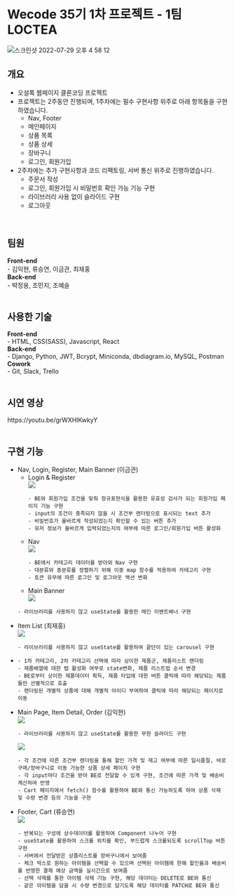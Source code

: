<h1>Wecode 35기 1차 프로젝트 - 1팀 LOCTEA</h1>

![스크린샷 2022-07-29 오후 4 58 12](https://user-images.githubusercontent.com/106301980/181713092-f83ac4cb-9098-484a-8afe-7141db81fce7.png)


<h2>개요</h2>
<ul>
  <li>오설록 웹페이지 클론코딩 프로젝트</li>
  <li>프로젝트는 2주동안 진행되며, 1주차에는 필수 구현사항 위주로 아래 항목들을 구현하였습니다.
    <ul>
      <li>Nav, Footer</li>
      <li>메인페이지</li>
      <li>상품 목록</li>
      <li>상품 상세</li>
      <li>장바구니</li>
      <li>로그인, 회원가입</li>
    </ul>
  </li>
  <li>2주차에는 추가 구현사항과 코드 리팩토링, 서버 통신 위주로 진행하였습니다.
    <ul>
      <li>주문서 작성</li>
      <li>로그인, 회원가입 시 비밀번호 확인 가능 기능 구현</li>
      <li>라이브러리 사용 없이 슬라이드 구현</li>
      <li>로그아웃</li>
    </ul>
  </li>
</ul><br>

<h2>팀원</h2>
<strong>Front-end</strong><br>
- 김익현, 류승연, 이금관, 최재홍<br>
<strong>Back-end</strong><br>
- 박정용, 조민지, 조예슬<br><br>

<h2>사용한 기술</h2>
<strong>Front-end</strong><br>
- HTML, CSS(SASS), Javascript, React<br>
<strong>Back-end</strong><br>
- Django, Python, JWT, Bcrypt, Miniconda, dbdiagram.io, MySQL, Postman<br>
<strong>Cowork</strong><br>
- Git, Slack, Trello<br><br>

<h2>시연 영상</h2>
https://youtu.be/grWXHlKwkyY<br><br>

<h2>구현 기능</h2>
<ul>
  <li>Nav, Login, Register, Main Banner (이금관)
    <ul>
      <li>Login & Register</li>
      <img src="https://user-images.githubusercontent.com/106301980/182009824-2cedf437-272d-4886-8f97-e26ffee083d6.gif"/>    
      
    - BE와 회원가입 조건을 맞춰 정규표현식을 활용한 유효성 검사가 되는 회원가입 페이지 기능 구현
    - input의 조건이 충족되지 않을 시 조건부 렌더링으로 표시되는 text 추가
    - 비밀번호가 올바르게 작성되었는지 확인할 수 있는 버튼 추가
    - 유저 정보가 올바르게 입력되었는지의 여부에 따른 로그인/회원가입 버튼 활성화
      
</ul>
<ul>
  <li>Nav</li>
  <img src="https://user-images.githubusercontent.com/106301980/182009841-6cd2b753-7aff-4dbb-a1b5-2117134bee88.gif"/>

  
    - BE에서 카테고리 데이터를 받아와 Nav 구현
    - 대분류와 중분류를 정렬하기 위해 이중 map 함수를 적용하여 카테고리 구현
    - 토큰 유무에 따른 로그인 및 로그아웃 액션 변화
    

</ul>
<ul>
  <li>Main Banner</li>
  <img src="https://user-images.githubusercontent.com/106301980/182009888-c9b49c3c-cfac-465c-bbdc-16441f97531c.gif"/>
</ul>

    - 라이브러리를 사용하지 않고 useState를 활용한 메인 이벤트배너 구현
    
  </li>
  
  <li>Item List (최재홍)</li>
  <img src="https://user-images.githubusercontent.com/106301980/182009990-b3f23cb6-9c1d-4bd3-a984-2455ff937824.gif"/>

      
    - 라이브러리를 사용하지 않고 useState를 활용하여 끝단이 있는 carousel 구현
     
  <li>
  
  
    - 1차 카테고리, 2차 카테고리 선택에 따라 상이한 제품군, 제품리스트 랜더링
    - 제품배열에 대한 탭 활성화 여부로 state변화, 제품 리스트업 순서 변경
    - BE로부터 상이한 제품데이터 획득, 제품 타입에 대한 버튼 클릭에 따라 해당되는 제품들만 선별적으로 호출
    - 랜더링된 개별적 상품에 대해 개별적 아이디 부여하여 클릭에 따라 해당되는 페이지로 이동
    
    
  </li>
  <li>Main Page, Item Detail, Order (김익현)</li>
 <img src="https://user-images.githubusercontent.com/106301980/182010125-0472c645-8db1-4106-884f-9f09abb00b39.gif"/>
      
    - 라이브러리를 사용하지 않고 useState를 활용한 무한 슬라이드 구현
    
 <img src="https://user-images.githubusercontent.com/106301980/182010197-0e3e1619-9bc3-4905-ab85-002cb17e3a02.gif"/>

    
    - 각 조건에 따른 조건부 렌더링을 통해 할인 가격 및 재고 여부에 따른 일시품절, 바로구매/장바구니로 이동 가능한 상품 상세 페이지 구현    
    - 각 input마다 조건을 받아 BE로 전달할 수 있게 구현, 조건에 따른 가격 및 배송비 계산하여 반영
    - Cart 페이지에서 fetch() 함수를 활용하여 BE와 통신 가능하도록 하여 상품 삭제 및 수량 변경 등의 기능을 구현
    
     
  <li>Footer, Cart (류승연)</li>
  <img src="https://user-images.githubusercontent.com/106301980/182009975-0f7ca780-4392-45fa-99aa-318fa59e8b68.gif"/>

      
    - 반복되는 구성에 상수데이터를 활용하여 Component 나누어 구현
    - useState를 활용하여 스크롤 위치를 확인, 부드럽게 스크롤되도록 scrollTop 버튼 구현
    - 서버에서 전달받은 상품리스트를 장바구니에서 보여줌
    - 체크 박스로 원하는 아이템을 선택할 수 있으며 선택된 아이템에 한해 할인율과 배송비를 반영한 결제 예상 금액을 실시간으로 보여줌
    - 선택 삭제를 통한 아이템 삭제 기능 구현, 해당 데이터는 DELETE로 BE와 통신
    - 같은 아이템을 담을 시 수량 변경으로 담기도록 해당 데이터를 PATCH로 BE와 통신

  </li>
</ul>
